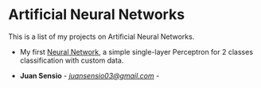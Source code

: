 # Artificial Neural Networks
This is a list of my projects on Artificial Neural Networks.

- My first [Neural Network](https://github.com/JuanSensio/AIprojects/blob/master/ANN/percep1.ipynb), a simple single-layer 
Perceptron for 2 classes classification with custom data.

* **Juan Sensio** - *juansensio03@gmail.com* -

